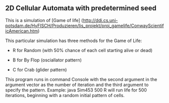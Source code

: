 ## 2D Cellular Automata with predetermined seed

This is a simulation of [Game of life] (http://ddi.cs.uni-potsdam.de/HyFISCH/Produzieren/lis_projekt/proj_gamelife/ConwayScientificAmerican.htm)

This particular simulation has three methods for the Game of Life:

* R for Random (with 50% chance of each cell starting alive or dead)

* B for By Flop (osciallator pattern)

* C for Crab (glider pattern)

This program runs in command Console with the second argument in the argument vector as the number of iteration and the third argument to specify the pattern.
Example: java Sim453 500 R will run life for 500 iterations, beginning with a random initial pattern of cells.
